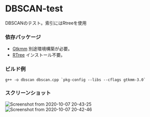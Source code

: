 # DBSCAN-test
DBSCANのテスト。索引にはRtreeを使用



### 依存パッケージ

 - [Gtkmm](https://github.com/GNOME/gtkmm) 別途環境構築が必要。
 - [RTree](https://github.com/nushoin/RTree) インストール不要。

### ビルド例

```
g++ -o dbscan dbscan.cpp `pkg-config --libs --cflags gtkmm-3.0`
```
### スクリーンショット
![Screenshot from 2020-10-07 20-43-25](https://user-images.githubusercontent.com/57752033/100536973-ba16aa80-3267-11eb-84cd-f57f9c0265af.png)
![Screenshot from 2020-10-07 20-42-46](https://user-images.githubusercontent.com/57752033/100536974-bb47d780-3267-11eb-839f-32fccc1c929d.png)

